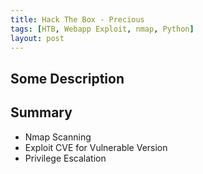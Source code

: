 ```yaml
---
title: Hack The Box - Precious
tags: [HTB, Webapp Exploit, nmap, Python]
layout: post
---
```


Some Description
---
## Summary
- Nmap Scanning
- Exploit CVE for Vulnerable Version
- Privilege Escalation

